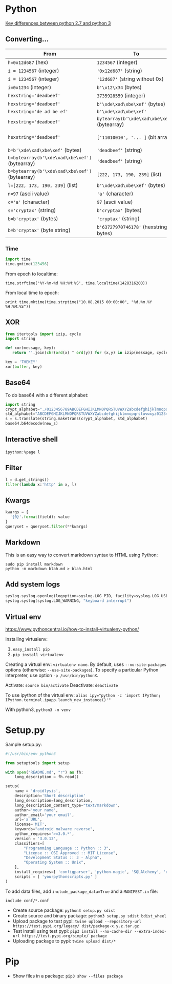 # Python

[Key differences between python 2.7 and python 3](https://sebastianraschka.com/Articles/2014_python_2_3_key_diff.html)

## Converting...

| From                     |  To                 |  Python 3 |
| ------------------------ | ------------------ | ------------- |
| `h=0x12d687` (hex)      | `1234567` (integer) | `h` (they are the same)|
| `i = 1234567` (integer)   | `'0x12d687'` (string)  | `hex(i)` |
| `i = 1234567` (integer)   | `'12d687'` (string without 0x)  | `'%x' % i` |
| `i=0x1234` (integer) | `b'\x12\x34` (bytes)        | `i.to_bytes(2, byteorder='big')` |
| `hexstring='deadbeef'`    | `3735928559` (integer) | `int(hexstring, 16)` |
| `hexstring='deadbeef'`    | `b'\xde\xad\xbe\xef'` (bytes) | `bytes.fromhex(hexstring)` |
| `hexstring='de ad be ef'` | `b'\xde\xad\xbe\xef'` | `bytes.fromhex(hexstring)` |
| `hexstring='deadbeef'`    | `bytearray(b'\xde\xad\xbe\xef')` (bytearray) | `bytearray.fromhex(hexstring)` |
| `hexstring='deadbeef'`    | `['11010010', '... ]` (bit array) | `[  "{:08b}".format(i) for i in list(bytes.fromhex(hexstring)) ]` |
| `b=b'\xde\xad\xbe\xef'` (bytes) |  `'deadbeef'` (string) | `b.hex()` |
| `b=bytearray(b'\xde\xad\xbe\xef')` (bytearray) |  `'deadbeef'` (string) | `b.hex()` |
| `b=bytearray(b'\xde\xad\xbe\xef')` (bytearray)  | `[222, 173, 190, 239]` (list) | `list(b)` |
| `l=[222, 173, 190, 239]` (list) | `b'\xde\xad\xbe\xef'` (bytes) | `bytes(l)` |
| `n=97` (ascii value) | `'a'` (character) | `chr(n)` |
| `c='a'` (character) |  `97` (ascii value) | `ord(c)` |
| `s='cryptax'` (string) |  `b'cryptax'` (bytes) | `bytes(s, 'utf-8')` |
| `b=b'cryptax'` (bytes) | `'cryptax'` (string) | `b.decode('utf-8')` |
| `b=b'cryptax'` (byte string) |  `b'63727970746178'` (hexstring bytes) |  binascii.hexlify(b'cryptax') |


### Time

```python
import time
time.gmtime(123456)
```

From epoch to localtime:

`time.strftime('%Y-%m-%d %H:%M:%S', time.localtime(1428316200))`

From local time to epoch:

`print time.mktime(time.strptime("10.08.2015 00:00:00", "%d.%m.%Y %H:%M:%S"))`

## XOR

```python
from itertools import izip, cycle
import string

def xor(message, key):
   return ''.join(chr(ord(x) ^ ord(y)) for (x,y) in izip(message, cycle(key)))

key = 'THEKEY'
xor(buffer, key)
```

## Base64

To do base64 with a different alphabet:

```python
import string
crypt_alphabet="./0123456789ABCDEFGHIJKLMNOPQRSTUVWXYZabcdefghijklmnopqrstuvwxyz"
std_alphabet="ABCDEFGHIJKLMNOPQRSTUVWXYZabcdefghijklmnopqrstuvwxyz0123456789+/"
s = s.translate(string.maketrans(crypt_alphabet, std_alphabet)
base64.b64decode(new_s)
```

## Interactive shell

`ipython`: `%page l`

## Filter

```python
l = d.get_strings()
filter(lambda x:'http' in x, l)
```

## Kwargs

```python
kwargs = {
  '{0}'.format(field): value
}
queryset = queryset.filter(**kwargs)
```


## Markdown

This is an easy way to convert markdown syntax to HTML using Python:

```
sudo pip install markdown
python -m markdown blah.md > blah.html
```

## Add system logs

```python
syslog.syslog.openlog(logoption=syslog.LOG_PID, facility=syslog.LOG_USER)
syslog.syslog(syslog.LOG_WARNING, "keyboard interrupt")
```

## Virtual env

https://www.pythoncentral.io/how-to-install-virtualenv-python/

Installing virtualenv:

1. `easy_install pip`
2. `pip install virtualenv`

Creating a virtual env: `virtualenv name`. By default, uses `--no-site-packages` options (otherwise: `--use-site-packages`). To specify a particular Python interpreter, use option `-p /usr/bin/pythonX`.

Activate: `source bin/activate`
Deactivate: `deactivate`

To use ipython of the virtual env: `alias ipy="python -c 'import IPython; IPython.terminal.ipapp.launch_new_instance()'"`

With python3, `python3 -m venv`

# Setup.py

Sample setup.py:

```python
#!/usr/bin/env python3

from setuptools import setup

with open("README.md", "r") as fh:
    long_description = fh.read()

setup(
    name = 'droidlysis',
    description='Short description'
    long_description=long_description,
    long_description_content_type="text/markdown",
    author='your name',
    author_email='your email',
    url='a URL',
    license='MIT',
    keywords="android malware reverse",
    python_requires='>=3.0.*',
    version = '3.0.13',
    classifiers=[
        "Programming Language :: Python :: 3",
        "License :: OSI Approved :: MIT License",
        "Development Status :: 3 - Alpha",
        "Operating System :: Unix",
    ],
    install_requires=[ 'configparser', 'python-magic', 'SQLAlchemy', 'rarfile' ],
    scripts = [ 'yourpythonscripts.py' ]
)
```

To add data files, add `include_package_data=True` and a `MANIFEST.in` file:

```
include conf/*.conf
```

- Create source package: `python3 setup.py sdist`
- Create source and binary package: `python3 setup.py sdist bdist_wheel`
- Upload package to test pypi: `twine upload --repository-url https://test.pypi.org/legacy/ dist/package-x.y.z.tar.gz`
- Test install using test pypi: `pip3 install --no-cache-dir --extra-index-url https://test.pypi.org/simple/ package`
- Uploading package to pypi: `twine upload dist/*`

# Pip

- Show files in a package: `pip3 show --files package`
